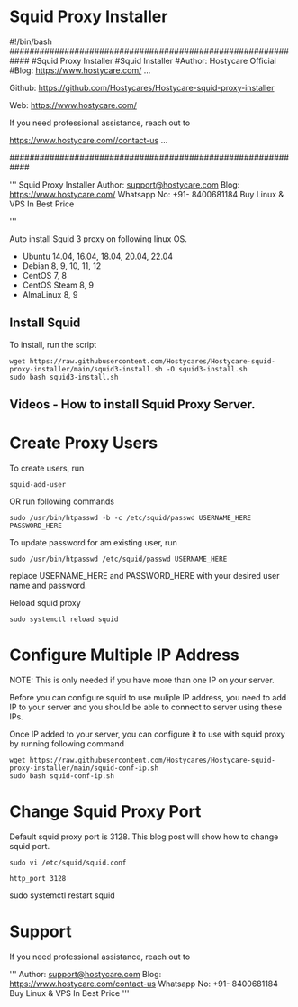 # Squid Proxy Installer

#!/bin/bash
############################################################
#Squid Proxy Installer
#Squid Installer
#Author: Hostycare Official
#Blog: https://www.hostycare.com/
...

Github: https://github.com/Hostycares/Hostycare-squid-proxy-installer

Web: https://www.hostycare.com/

If you need professional assistance, reach out to

https://www.hostycare.com//contact-us
...

############################################################

'''
Squid Proxy Installer
Author: support@hostycare.com
Blog: https://www.hostycare.com/
Whatsapp No: +91- 8400681184
Buy Linux & VPS In Best Price

'''

Auto install Squid 3 proxy on following linux OS.

- Ubuntu 14.04, 16.04, 18.04, 20.04, 22.04
- Debian 8, 9, 10, 11, 12
- CentOS 7, 8
- CentOS Steam 8, 9
- AlmaLinux 8, 9

## Install Squid

To install, run the script

```
wget https://raw.githubusercontent.com/Hostycares/Hostycare-squid-proxy-installer/main/squid3-install.sh -O squid3-install.sh
sudo bash squid3-install.sh

```

## Videos - How to install Squid Proxy Server.

# Create Proxy Users

To create users, run

```
squid-add-user
```

OR run following commands

```
sudo /usr/bin/htpasswd -b -c /etc/squid/passwd USERNAME_HERE PASSWORD_HERE
```

To update password for am existing user, run

```
sudo /usr/bin/htpasswd /etc/squid/passwd USERNAME_HERE
```

replace USERNAME_HERE and PASSWORD_HERE with your desired user name and password.

Reload squid proxy

```
sudo systemctl reload squid
```

# Configure Multiple IP Address

NOTE: This is only needed if you have more than one IP on your server.

Before you can configure squid to use muliple IP address, you need to add IP to your server and you should be able to connect to server using these IPs.

Once IP added to your server, you can configure it to use with squid proxy by running following command

```
wget https://raw.githubusercontent.com/Hostycares/Hostycare-squid-proxy-installer/main/squid-conf-ip.sh
sudo bash squid-conf-ip.sh
```

# Change Squid Proxy Port

Default squid proxy port is 3128. This blog post will show how to change squid port.
```
sudo vi /etc/squid/squid.conf
```
```
http_port 3128
```

sudo systemctl restart squid

# Support

If you need professional assistance, reach out to

'''
Author: support@hostycare.com
Blog: https://www.hostycare.com/contact-us
Whatsapp No: +91- 8400681184
Buy Linux & VPS In Best Price
'''
